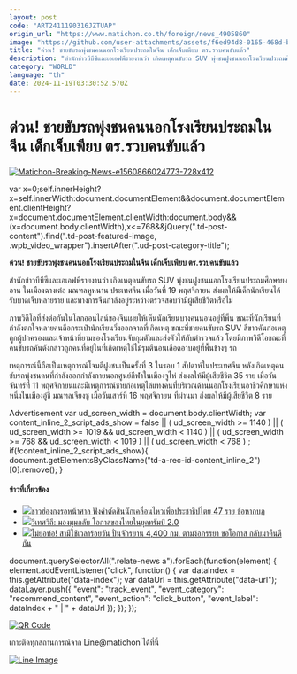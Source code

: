 ```yaml
---
layout: post
code: "ART2411190316JZTUAP"
origin_url: "https://www.matichon.co.th/foreign/news_4905860"
image: "https://github.com/user-attachments/assets/f6ed94d8-0165-468d-b64f-cfe5c615eff9"
title: "ด่วน! ชายขับรถพุ่งชนคนนอกโรงเรียนประถมในจีน เด็กเจ็บเพียบ ตร.รวบคนขับแล้ว"
description: "สำนักข่าวบีบีซีและเอเอฟพีรายงานว่า เกิดเหตุคนขับรถ SUV พุ่งชนฝูงชนนอกโรงเรียนประถมศึกษายงอาน ในเมืองฉางเต๋อ มณฑลหูหนาน ประเทศจีน เมื่อวันที่ 19 พฤศจิกายน ส่งผลให้มีเด็กนักเรียนได้รับบาดเจ็บหลายราย และทางการจีนกำลังอยู่ระหว่างตรวจสอบว่ามีผู้เสียชีวิตหรือไม่"
category: "WORLD"
language: "th"
date: 2024-11-19T03:30:52.570Z
---
```


# ด่วน! ชายขับรถพุ่งชนคนนอกโรงเรียนประถมในจีน เด็กเจ็บเพียบ ตร.รวบคนขับแล้ว

[![](https://www.matichon.co.th/wp-content/uploads/2022/01/Matichon-Breaking-News-e1560866024773-728x412-3.jpg "Matichon-Breaking-News-e1560866024773-728x412")](https://www.matichon.co.th/wp-content/uploads/2022/01/Matichon-Breaking-News-e1560866024773-728x412-3.jpg)

var x=0;self.innerHeight?x=self.innerWidth:document.documentElement&&document.documentElement.clientHeight?x=document.documentElement.clientWidth:document.body&&(x=document.body.clientWidth),x<=768&&jQuery(".td-post-content").find(".td-post-featured-image, .wpb\_video\_wrapper").insertAfter(".ud-post-category-title");

**ด่วน! ชายขับรถพุ่งชนคนนอกโรงเรียนประถมในจีน เด็กเจ็บเพียบ ตร.รวบคนขับแล้ว**

สำนักข่าวบีบีซีและเอเอฟพีรายงานว่า เกิดเหตุคนขับรถ SUV พุ่งชนฝูงชนนอกโรงเรียนประถมศึกษายงอาน ในเมืองฉางเต๋อ มณฑลหูหนาน ประเทศจีน เมื่อวันที่ 19 พฤศจิกายน ส่งผลให้มีเด็กนักเรียนได้รับบาดเจ็บหลายราย และทางการจีนกำลังอยู่ระหว่างตรวจสอบว่ามีผู้เสียชีวิตหรือไม่

ภาพวิดีโอที่ส่งต่อกันในโลกออนไลน์ของจีนเผยให้เห็นนักเรียนบางคนนอนอยู่ที่พื้น ขณะที่นักเรียนที่กำลังตกใจหลายคนถือกระเป๋านักเรียนวิ่งออกจากที่เกิดเหตุ ขณะที่ชายคนขับรถ SUV สีขาวคันก่อเหตุถูกผู้ปกครองและเจ้าหน้าที่ยามของโรงเรียนจับกุมตัวและส่งตัวให้กับตำรวจแล้ว โดยมีภาพวิดีโอขณะที่คนขับรถคันดังกล่าวถูกคนที่อยู่ในที่เกิดเหตุใช้ไม้รุมตีนอนเลือดอาบอยู่ที่พื้นข้างๆ รถ

เหตุการณ์นี้ถือเป็นเหตุการณ์โจมตีฝูงชนเป็นครั้งที่ 3 ในรอบ 1 สัปดาห์ในประเทศจีน หลังเกิดเหตุคนขับรถพุ่งชนคนที่กำลังออกกำลังกายนอกศูนย์กีฬาในเมืองจูไห่ ส่งผลให้มีผู้เสียชีวิต 35 ราย เมื่อวันจันทร์ที่ 11 พฤศจิกายนและมีเหตุการณ์ชายก่อเหตุไล่แทงคนที่บริเวณด้านนอกโรงเรียนอาชีวศึกษาแห่งหนึ่งในเมืองอู๋ชี มณฑลเจียงซู เมื่อวันเสาร์ที่ 16 พฤศจิกายน ที่ผ่านมา ส่งผลให้มีผู้เสียชีวิต 8 ราย

Advertisement var ud\_screen\_width = document.body.clientWidth; var content\_inline\_2\_script\_ads\_show = false || ( ud\_screen\_width >= 1140 ) || ( ud\_screen\_width >= 1019 && ud\_screen\_width < 1140 ) || ( ud\_screen\_width >= 768 && ud\_screen\_width < 1019 ) || ( ud\_screen\_width < 768 ) ; if(!content\_inline\_2\_script\_ads\_show){ document.getElementsByClassName("td-a-rec-id-content\_inline\_2")\[0\].remove(); }

#### ข่าวที่เกี่ยวข้อง

*   [![](https://www.matichon.co.th/wp-content/uploads/2024/11/728-AFP__20241119__36MQ88F__v2__HighRes__HongKongChinaPolitics.jpg)ชาวฮ่องกงรอหน้าศาล ฟังคำตัดสินนักเคลื่อนไหวเพื่อประชาธิปไตย 47 ราย ข้อหากบฏ](https://www.matichon.co.th/foreign/news_4905884)
*   [![](https://www.matichon.co.th/wp-content/uploads/2024/11/728-รายงาน-น.32.jpg)วิเทศวิถี: มองมุมกลับ โอกาสของไทยในยุคทรัมป์ 2.0](https://www.matichon.co.th/foreign/news_4905076)
*   [![](https://www.matichon.co.th/wp-content/uploads/2024/11/ปกข่าว-7281-125.jpg)ไม่ย่อท้อ! สามีใช้เวลาร้อยวัน ปั่นจักรยาน 4,400 กม. ตามง้อภรรยา ขอโอกาส กลับมาคืนดีกัน](https://www.matichon.co.th/foreign/news_4905189)

document.querySelectorAll(".relate-news a").forEach(function(element) { element.addEventListener("click", function() { var dataIndex = this.getAttribute("data-index"); var dataUrl = this.getAttribute("data-url"); dataLayer.push({ "event": "track\_event", "event\_category": "recommend\_content", "event\_action": "click\_button", "event\_label": dataIndex + " | " + dataUrl }); }); });

[![QR Code](https://www.matichon.co.th/wp-content/uploads/2023/07/wob1371z.jpg)](https://lin.ee/ht0nDxX)

เกาะติดทุกสถานการณ์จาก Line@matichon ได้ที่นี่

[![Line Image](https://www.matichon.co.th/wp-content/uploads/2023/07/th.png)](https://lin.ee/ht0nDxX)